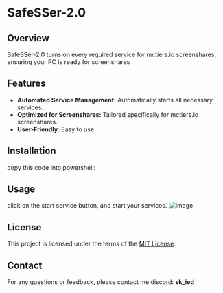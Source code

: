 # SafeSSer-2.0

## Overview
SafeSSer-2.0 turns on every required service for mctiers.io screenshares, ensuring your PC is ready for screenshares

## Features
- **Automated Service Management:** Automatically starts all necessary services.
- **Optimized for Screenshares:** Tailored specifically for mctiers.io screenshares.
- **User-Friendly:** Easy to use 

## Installation
copy this code into powershell:

## Usage
click on the start service button, and start your services.
![image](https://github.com/user-attachments/assets/20cddde2-23e0-4c91-8956-f5ff7e46cac2)

## License
This project is licensed under the terms of the [MIT License](./LICENSE).

## Contact
For any questions or feedback, please contact me discord: **sk_ied**
